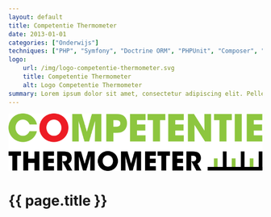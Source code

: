 ```yaml
---
layout: default
title: Competentie Thermometer
date: 2013-01-01
categories: ["Onderwijs"]
techniques: ["PHP", "Symfony", "Doctrine ORM", "PHPUnit", "Composer", "Git", "Github", "Vagrant", "Ansible"]
logo:
    url: /img/logo-competentie-thermometer.svg
    title: Competentie Thermometer
    alt: Logo Competentie Thermometer
summary: Lorem ipsum dolor sit amet, consectetur adipiscing elit. Pellentesque vel velit diam. Nunc accumsan, urna in ornare cursus, quam risus dapibus erat, vel efficitur felis magna molestie orci. Pellentesque risus arcu, malesuada ac odio et, tincidunt mattis est. Etiam justo ligula, pulvinar eu convallis eu, semper vitae velit. Nullam at cursus felis. Fusce eget vestibulum turpis, quis pellentesque est. Nunc in volutpat est. Fusce laoreet, mi in suscipit semper, turpis nisl condimentum lorem, quis facilisis erat urna et augue. Vestibulum cursus vestibulum purus, in mattis quam elementum non. Pellentesque lacinia sagittis orci, eget ultricies odio. Ut vitae iaculis felis. Suspendisse potenti. Morbi facilisis ex in dolor accumsan pellentesque. Suspendisse eu elit metus. Nunc tincidunt tortor a nunc vulputate, id commodo magna porta.
---
```

![Logo Competentie Thermometer](/img/logo-competentie-thermometer.svg "Competentie Thermometer")

# {{ page.title }}
